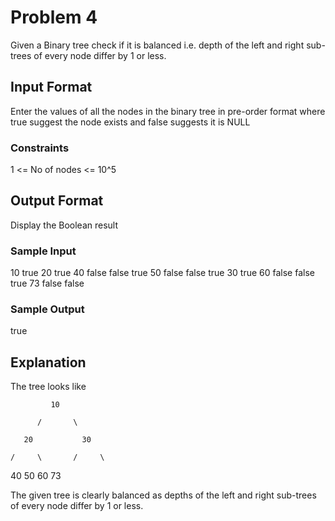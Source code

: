 # Problem 4

Given a Binary tree check if it is balanced i.e. depth of the left and right sub-trees of every node differ by 1 or less.

## Input Format

Enter the values of all the nodes in the binary tree in pre-order format where true suggest the node exists and false suggests it is NULL

### Constraints

1 <= No of nodes <= 10^5

## Output Format

Display the Boolean result

### Sample Input

10 true 20 true 40 false false true 50 false false true 30 true 60 false false true 73 false false

### Sample Output

true

## Explanation

The tree looks like

             10
             
          /       \
   
       20           30
       
    /     \       /     \

   40      50    60      73

The given tree is clearly balanced as depths of the left and right sub-trees of every node differ by 1 or less.
